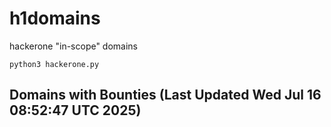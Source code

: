 # h1domains
hackerone "in-scope" domains

`python3 hackerone.py`
## Domains with Bounties (Last Updated Wed Jul 16 08:52:47 UTC 2025)
```

```
